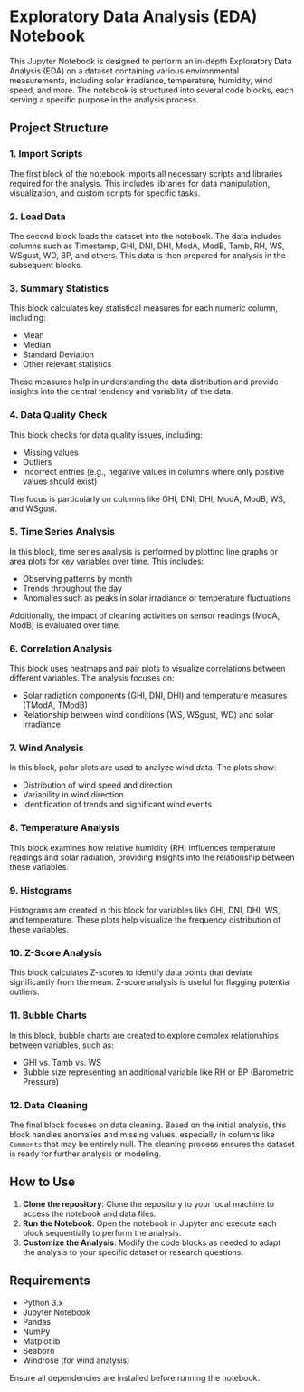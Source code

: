 # Exploratory Data Analysis (EDA) Notebook

This Jupyter Notebook is designed to perform an in-depth Exploratory Data Analysis (EDA) on a dataset containing various environmental measurements, including solar irradiance, temperature, humidity, wind speed, and more. The notebook is structured into several code blocks, each serving a specific purpose in the analysis process.

## Project Structure

### 1. Import Scripts

The first block of the notebook imports all necessary scripts and libraries required for the analysis. This includes libraries for data manipulation, visualization, and custom scripts for specific tasks.

### 2. Load Data

The second block loads the dataset into the notebook. The data includes columns such as Timestamp, GHI, DNI, DHI, ModA, ModB, Tamb, RH, WS, WSgust, WD, BP, and others. This data is then prepared for analysis in the subsequent blocks.

### 3. Summary Statistics

This block calculates key statistical measures for each numeric column, including:

- Mean
- Median
- Standard Deviation
- Other relevant statistics

These measures help in understanding the data distribution and provide insights into the central tendency and variability of the data.

### 4. Data Quality Check

This block checks for data quality issues, including:

- Missing values
- Outliers
- Incorrect entries (e.g., negative values in columns where only positive values should exist)

The focus is particularly on columns like GHI, DNI, DHI, ModA, ModB, WS, and WSgust.

### 5. Time Series Analysis

In this block, time series analysis is performed by plotting line graphs or area plots for key variables over time. This includes:

- Observing patterns by month
- Trends throughout the day
- Anomalies such as peaks in solar irradiance or temperature fluctuations

Additionally, the impact of cleaning activities on sensor readings (ModA, ModB) is evaluated over time.

### 6. Correlation Analysis

This block uses heatmaps and pair plots to visualize correlations between different variables. The analysis focuses on:

- Solar radiation components (GHI, DNI, DHI) and temperature measures (TModA, TModB)
- Relationship between wind conditions (WS, WSgust, WD) and solar irradiance

### 7. Wind Analysis

In this block, polar plots are used to analyze wind data. The plots show:

- Distribution of wind speed and direction
- Variability in wind direction
- Identification of trends and significant wind events

### 8. Temperature Analysis

This block examines how relative humidity (RH) influences temperature readings and solar radiation, providing insights into the relationship between these variables.

### 9. Histograms

Histograms are created in this block for variables like GHI, DNI, DHI, WS, and temperature. These plots help visualize the frequency distribution of these variables.

### 10. Z-Score Analysis

This block calculates Z-scores to identify data points that deviate significantly from the mean. Z-score analysis is useful for flagging potential outliers.

### 11. Bubble Charts

In this block, bubble charts are created to explore complex relationships between variables, such as:

- GHI vs. Tamb vs. WS
- Bubble size representing an additional variable like RH or BP (Barometric Pressure)

### 12. Data Cleaning

The final block focuses on data cleaning. Based on the initial analysis, this block handles anomalies and missing values, especially in columns like `Comments` that may be entirely null. The cleaning process ensures the dataset is ready for further analysis or modeling.

## How to Use

1. **Clone the repository**: Clone the repository to your local machine to access the notebook and data files.
2. **Run the Notebook**: Open the notebook in Jupyter and execute each block sequentially to perform the analysis.
3. **Customize the Analysis**: Modify the code blocks as needed to adapt the analysis to your specific dataset or research questions.

## Requirements

- Python 3.x
- Jupyter Notebook
- Pandas
- NumPy
- Matplotlib
- Seaborn
- Windrose (for wind analysis)

Ensure all dependencies are installed before running the notebook.
